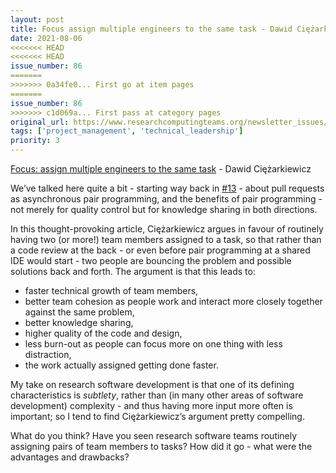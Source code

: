 ```yaml
---
layout: post
title: Focus assign multiple engineers to the same task - Dawid Ciężarkiewicz
date: 2021-08-06
<<<<<<< HEAD
<<<<<<< HEAD
issue_number: 86
=======
>>>>>>> 0a34fe0... First go at item pages
=======
issue_number: 86
>>>>>>> c1d069a... First pass at category pages
original_url: https://www.researchcomputingteams.org/newsletter_issues/0086
tags: ['project_management', 'technical_leadership']
priority: 3
---
```


<!-- markdownlint-disable MD033 -->
<!-- markdownlint-disable MD041 -->
<!-- markdownlint-disable MD049 -->

[Focus: assign multiple engineers to the same task](https://dpc.pw/focus-assign-multiple-engineers-to-the-same-task) - Dawid Ciężarkiewicz

We’ve talked here quite a bit - starting way back in [#13](https://newsletter.researchcomputingteams.org/archive/c2837919-4d09-42d4-bed7-f569120c7d07) - about pull requests as asynchronous pair programming, and the benefits of pair programming - not merely for quality control but for knowledge sharing in both directions.

In this thought-provoking article, Ciężarkiewicz argues in favour of routinely having two (or more!) team members assigned to a task, so that rather than a code review at the back - or even before pair programming at a shared IDE would start - two people are bouncing the problem and possible solutions back and forth.   The argument is that this leads to:

- faster technical growth of team members,
- better team cohesion as people work and interact more closely together against the same problem,
- better knowledge sharing,
- higher quality of the code and design,
- less burn-out as people can focus more on one thing with less distraction,
- the work actually assigned getting done faster.

My take on research software development is that one of its defining characteristics is *subtlety*, rather than (in many other areas of software development) complexity - and thus having more input more often is important; so I tend to find Ciężarkiewicz’s argument pretty compelling.

What do you think?  Have you seen research software teams routinely assigning pairs of team members to tasks?  How did it go - what were the advantages and drawbacks?